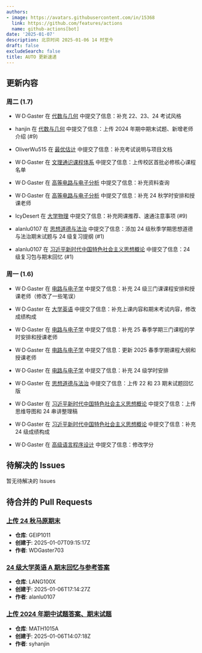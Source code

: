 ```yaml
---
authors:
- image: https://avatars.githubusercontent.com/in/15368
  link: https://github.com/features/actions
  name: github-actions[bot]
date: '2025-01-07'
description: 北京时间 2025-01-06 14 时至今
draft: false
excludeSearch: false
title: AUTO 更新速递
---
```


## 更新内容

### 周二 (1.7)

- W·D·Gaster 在 [代数与几何](https://github.com/HITSZ-OpenAuto/MATH1002) 中提交了信息：补充 22、23、24 考试风格

- hanjin 在 [代数与几何](https://github.com/HITSZ-OpenAuto/MATH1002) 中提交了信息：上传 2024 年期中期末试题、新增老师介绍 (#9)

- OliverWu515 在 [最优估计](https://github.com/HITSZ-OpenAuto/AUTO5013) 中提交了信息：补充考试说明与项目文档

- W·D·Gaster 在 [文理通识课程体系](https://github.com/HITSZ-OpenAuto/GeneralKnowledge) 中提交了信息：上传校区首批必修核心课程名单

- W·D·Gaster 在 [高等电路与电子分析](https://github.com/HITSZ-OpenAuto/EE2004) 中提交了信息：补充资料查询

- W·D·Gaster 在 [高等电路与电子分析](https://github.com/HITSZ-OpenAuto/EE2004) 中提交了信息：补充 24 秋学时安排和授课老师

- IcyDesert 在 [大学物理](https://github.com/HITSZ-OpenAuto/PHYS1001) 中提交了信息：补充网课推荐、速通注意事项 (#9)

- alanlu0107 在 [思想道德与法治](https://github.com/HITSZ-OpenAuto/GEIP1015) 中提交了信息：添加 24 级秋季学期思想道德与法治期末试题与 24 级复习提纲 (#1)

- alanlu0107 在 [习近平新时代中国特色社会主义思想概论](https://github.com/HITSZ-OpenAuto/GEIP1017) 中提交了信息：24 级复习包与期末回忆 (#1)

### 周一 (1.6)

- W·D·Gaster 在 [电路与电子学](https://github.com/HITSZ-OpenAuto/EE1013) 中提交了信息：补充 24 级三门课课程安排和授课老师（修改了一些笔误）

- W·D·Gaster 在 [大学英语](https://github.com/HITSZ-OpenAuto/LANG100X) 中提交了信息：补充上课内容和期末考试内容，修改成绩构成

- W·D·Gaster 在 [电路与电子学](https://github.com/HITSZ-OpenAuto/EE1013) 中提交了信息：补充 25 春季学期三门课程的学时安排和授课老师

- W·D·Gaster 在 [电路与电子学](https://github.com/HITSZ-OpenAuto/EE1013) 中提交了信息：更新 2025 春季学期课程大纲和授课老师

- W·D·Gaster 在 [电路与电子学](https://github.com/HITSZ-OpenAuto/EE1013) 中提交了信息：补充 24 级学时安排

- W·D·Gaster 在 [思想道德与法治](https://github.com/HITSZ-OpenAuto/GEIP1015) 中提交了信息：上传 22 和 23 期末试题回忆版

- W·D·Gaster 在 [习近平新时代中国特色社会主义思想概论](https://github.com/HITSZ-OpenAuto/GEIP1017) 中提交了信息：上传思维导图和 24 串讲整理稿

- W·D·Gaster 在 [习近平新时代中国特色社会主义思想概论](https://github.com/HITSZ-OpenAuto/GEIP1017) 中提交了信息：补充 24 级成绩构成

- W·D·Gaster 在 [高级语言程序设计](https://github.com/HITSZ-OpenAuto/COMP2021) 中提交了信息：修改学分

## 待解决的 Issues

暂无待解决的 Issues

## 待合并的 Pull Requests

### [上传 24 秋马原期末](https://github.com/HITSZ-OpenAuto/GEIP1011/pull/13)

- **仓库**: GEIP1011
- **创建于**: 2025-01-07T09:15:17Z
- **作者**: WDGaster703

### [24 级大学英语 A 期末回忆与参考答案](https://github.com/HITSZ-OpenAuto/LANG100X/pull/4)

- **仓库**: LANG100X
- **创建于**: 2025-01-06T17:14:27Z
- **作者**: alanlu0107

### [上传 2024 年期中试题答案、期末试题](https://github.com/HITSZ-OpenAuto/MATH1015A/pull/9)

- **仓库**: MATH1015A
- **创建于**: 2025-01-06T14:07:18Z
- **作者**: syhanjin

